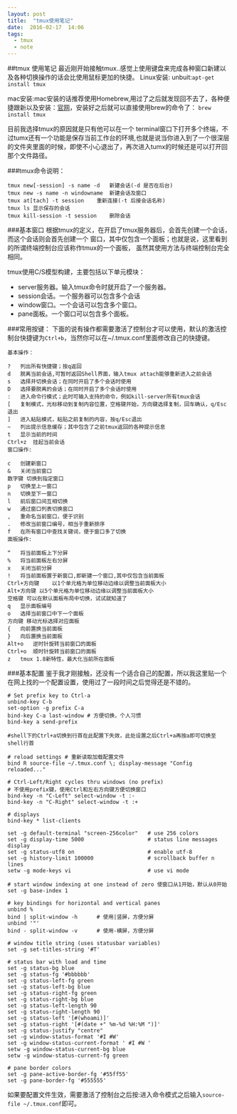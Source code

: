 ```yaml
---
layout: post
title:  "tmux使用笔记"
date:  2016-02-17  14:06
tags:
  - tmux
  - note
---
```


##tmux 使用笔记
最近刚开始接触tmux..感觉上使用键盘来完成各种窗口新建以及各种切换操作的话会比使用鼠标更加的快捷。
Linux安装:
unbuit:```apt-get install tmux```

mac安装:mac安装的话推荐使用Homebrew,用过了之后就发现回不去了，各种便捷跟新以及安装：[官网][1]，安装好之后就可以直接使用brew的命令了：
```brew install tmux```

目前我选择tmux的原因就是只有他可以在一个 terminal窗口下打开多个终端，不过tumx还有一个功能是保存当前工作台的环境,也就是说当你进入到了一个很深层的文件夹里面的时候，即使不小心退出了，再次进入tumx的时候还是可以打开回那个文件路径。

###tmux命令说明：
```
tmux new[-session] -s name -d	新建会话(-d 是否在后台)
tmux new -s name -n windowname	新建会话及窗口
tmux at[tach] -t session	重新连接(-t 后接会话名称)
tmux ls	显示保存的会话
tmux kill-session -t session	删除会话
```

###基本窗口
根据tmux的定义，在开启了tmux服务器后，会首先创建一个会话，而这个会话则会首先创建一个 窗口，其中仅包含一个面板；也就是说，这里看到的所谓终端控制台应该称作tmux的一个面板， 虽然其使用方法与终端控制台完全相同。

tmux使用C/S模型构建，主要包括以下单元模块：

 - server服务器。输入tmux命令时就开启了一个服务器。
 - session会话。一个服务器可以包含多个会话
 - window窗口。一个会话可以包含多个窗口。
 - pane面板。一个窗口可以包含多个面板。

###常用按键：
下面的说有操作都需要激活了控制台才可以使用，默认的激活控制台快捷键为`Ctrl+b`，当然你可以在~/.tmux.conf里面修改自己的快捷键。
```
基本操作：

?	列出所有快捷键；按q返回
d	脱离当前会话,可暂时返回Shell界面，输入tmux attach能够重新进入之前会话
s	选择并切换会话；在同时开启了多个会话时使用
D	选择要脱离的会话；在同时开启了多个会话时使用
:	进入命令行模式；此时可输入支持的命令，例如kill-server所有tmux会话
[	复制模式，光标移动到复制内容位置，空格键开始，方向键选择复制，回车确认，q/Esc退出
]	进入粘贴模式，粘贴之前复制的内容，按q/Esc退出
~	列出提示信息缓存；其中包含了之前tmux返回的各种提示信息
t	显示当前的时间
Ctrl+z	挂起当前会话
窗口操作:

c	创建新窗口
&	关闭当前窗口
数字键	切换到指定窗口
p	切换至上一窗口
n	切换至下一窗口
l	前后窗口间互相切换
w	通过窗口列表切换窗口
,	重命名当前窗口，便于识别
.	修改当前窗口编号，相当于重新排序
f	在所有窗口中查找关键词，便于窗口多了切换
面板操作:

“	将当前面板上下分屏
%	将当前面板左右分屏
x	关闭当前分屏
!	将当前面板置于新窗口,即新建一个窗口,其中仅包含当前面板
Ctrl+方向键	以1个单元格为单位移动边缘以调整当前面板大小
Alt+方向键	以5个单元格为单位移动边缘以调整当前面板大小
空格键	可以在默认面板布局中切换，试试就知道了
q	显示面板编号
o	选择当前窗口中下一个面板
方向键	移动光标选择对应面板
{	向前置换当前面板
}	向后置换当前面板
Alt+o	逆时针旋转当前窗口的面板
Ctrl+o	顺时针旋转当前窗口的面板
z	tmux 1.8新特性，最大化当前所在面板
```

###基本配置
鉴于我才刚接触，还没有一个适合自己的配置，所以我这里贴一个在网上找的一个配置设置，使用过了一段时间之后觉得还是不错的。
 
``` 
# Set prefix key to Ctrl-a
unbind-key C-b
set-option -g prefix C-a
bind-key C-a last-window # 方便切换，个人习惯
bind-key a send-prefix

#shell下的Ctrl+a切换到行首在此配置下失效，此处设置之后Ctrl+a再按a即可切换至shell行首

# reload settings # 重新读取加载配置文件
bind R source-file ~/.tmux.conf \; display-message "Config reloaded..."

# Ctrl-Left/Right cycles thru windows (no prefix) 
# 不使用prefix键，使用Ctrl和左右方向键方便切换窗口
bind-key -n "C-Left" select-window -t :-
bind-key -n "C-Right" select-window -t :+

# displays 
bind-key * list-clients

set -g default-terminal "screen-256color"   # use 256 colors
set -g display-time 5000                    # status line messages display
set -g status-utf8 on                       # enable utf-8 
set -g history-limit 100000                 # scrollback buffer n lines
setw -g mode-keys vi                        # use vi mode

# start window indexing at one instead of zero 使窗口从1开始，默认从0开始 
set -g base-index 1

# key bindings for horizontal and vertical panes
unbind %
bind | split-window -h      # 使用|竖屏，方便分屏
unbind '"'
bind - split-window -v      # 使用-横屏，方便分屏

# window title string (uses statusbar variables)
set -g set-titles-string '#T'

# status bar with load and time 
set -g status-bg blue
set -g status-fg '#bbbbbb'
set -g status-left-fg green
set -g status-left-bg blue
set -g status-right-fg green
set -g status-right-bg blue
set -g status-left-length 90
set -g status-right-length 90
set -g status-left '[#(whoami)]'
set -g status-right '[#(date +" %m-%d %H:%M ")]'
set -g status-justify "centre"
set -g window-status-format '#I #W'
set -g window-status-current-format ' #I #W '
setw -g window-status-current-bg blue
setw -g window-status-current-fg green

# pane border colors
set -g pane-active-border-fg '#55ff55'
set -g pane-border-fg '#555555'
```

如果要配置文件生效，需要激活了控制台之后按:进入命令模式之后输入`source-file ~/.tmux.conf`即可。
 
[1]:http://brew.sh/
